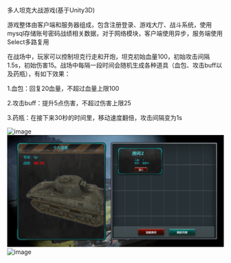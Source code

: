 多人坦克大战游戏(基于Unity3D)

游戏整体由客户端和服务器组成，包含注册登录、游戏大厅、战斗系统，使用mysql存储账号密码战绩相关数据，对于网络模块，客户端使用异步，服务端使用Select多路复用

在战场中，玩家可以控制坦克行走和开炮，坦克初始血量100，初始攻击间隔1.5s，初始伤害15。战场中每隔一段时间会随机生成各种道具（血包、攻击buff以及药瓶），有如下效果：

1.血包：回复20血量，不超过血量上限100

2.攻击buff：提升5点伤害，不超过伤害上限25

3.药瓶：在接下来30秒的时间里，移动速度翻倍，攻击间隔变为1s

![image](LoginInterface.png)
![image](LobbyInterface.png)
![image](BattleGround.png)


